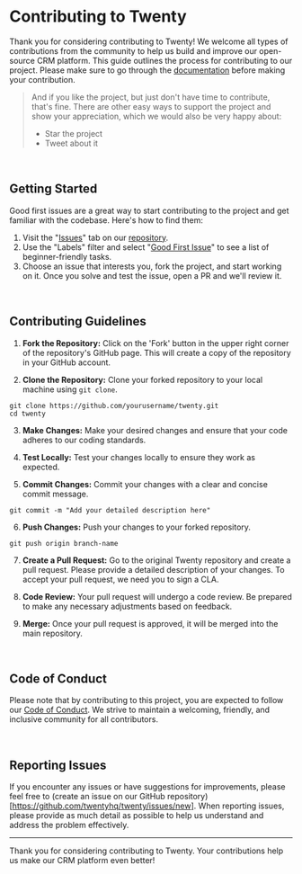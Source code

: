 # Contributing to Twenty


Thank you for considering contributing to Twenty! We welcome all types of contributions from the community to help us build and improve our open-source CRM platform. This guide outlines the process for contributing to our project. Please make sure to go through the [documentation](https://docs.twenty.com) before making your contribution. 


> And if you like the project, but just don't have time to contribute, that's fine. There are other easy ways to support the project and show your appreciation, which we would also be very happy about:
> - Star the project
> - Tweet about it


<br>


## Getting Started

Good first issues are a great way to start contributing to the project and get familiar with the codebase. Here's how to find them:

1. Visit the "[Issues](https://github.com/twentyhq/twenty/issues)" tab on our [repository](https://github.com/twentyhq/twenty).
2. Use the "Labels" filter and select "[Good First Issue](https://github.com/twentyhq/twenty/labels/good%20first%20issue)" to see a list of beginner-friendly tasks.
3. Choose an issue that interests you, fork the project, and start working on it. Once you solve and test the issue, open a PR and we'll review it. 

<br>


## Contributing Guidelines


1. **Fork the Repository:** Click on the 'Fork' button in the upper right corner of the repository's GitHub page. This will create a copy of the repository in your GitHub account.


2. **Clone the Repository:** Clone your forked repository to your local machine using `git clone`.


```shell
git clone https://github.com/yourusername/twenty.git
cd twenty
```


3. **Make Changes:** Make your desired changes and ensure that your code adheres to our coding standards.


4. **Test Locally:** Test your changes locally to ensure they work as expected.


5. **Commit Changes:** Commit your changes with a clear and concise commit message.


```shell
git commit -m "Add your detailed description here"
```
6. **Push Changes:** Push your changes to your forked repository.


```shell
git push origin branch-name
```


7. **Create a Pull Request:** Go to the original Twenty repository and create a pull request. Please provide a detailed description of your changes. To accept your pull request, we need you to sign a CLA. 


8. **Code Review:** Your pull request will undergo a code review. Be prepared to make any necessary adjustments based on feedback.


9. **Merge:** Once your pull request is approved, it will be merged into the main repository.


<br>

## Code of Conduct

Please note that by contributing to this project, you are expected to follow our [Code of Conduct](./CODE_OF_CONDUCT.md). We strive to maintain a welcoming, friendly, and inclusive community for all contributors.  

<br>

## Reporting Issues

If you encounter any issues or have suggestions for improvements, please feel free to (create an issue on our GitHub repository)[https://github.com/twentyhq/twenty/issues/new]. When reporting issues, please provide as much detail as possible to help us understand and address the problem effectively.

---

Thank you for considering contributing to Twenty. Your contributions help us make our CRM platform even better!

